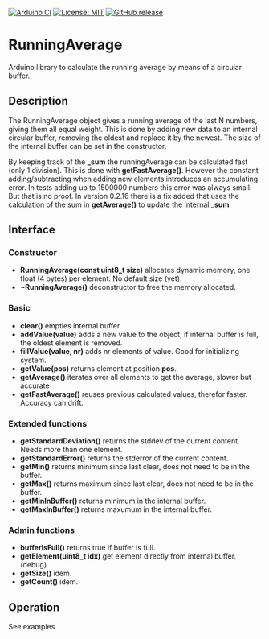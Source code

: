 
[![Arduino CI](https://github.com/RobTillaart/RunningAverage/workflows/Arduino%20CI/badge.svg)](https://github.com/marketplace/actions/arduino_ci)
[![License: MIT](https://img.shields.io/badge/license-MIT-green.svg)](https://github.com/RobTillaart/RunningAverage/blob/master/LICENSE)
[![GitHub release](https://img.shields.io/github/release/RobTillaart/RunningAverage.svg?maxAge=3600)](https://github.com/RobTillaart/RunningAverage/releases)

# RunningAverage

Arduino library to calculate the running average by means of a circular buffer.

## Description
The RunningAverage object gives a running average of the last N numbers, giving them
all equal weight. This is done by adding new data to an internal circular buffer, 
removing the oldest and replace it by the newest. The size of the internal buffer 
can be set in the constructor.

By keeping track of the **\_sum** the runningAverage can be calculated fast (only 1 division).
This is done with **getFastAverage()**. 
However the constant adding/subtracting when adding new elements introduces an accumulating error. 
In tests adding up to 1500000 numbers this error was always small. But that is no proof.
In version 0.2.16 there is a fix added that uses the calculation of the sum in **getAverage()** to 
update the internal **\_sum**.

## Interface

### Constructor

- **RunningAverage(const uint8_t size)** allocates dynamic memory, one float (4 bytes) per element. 
No default size (yet).
- **~RunningAverage()** deconstructor to free the memory allocated.

### Basic 
- **clear()** empties internal buffer.
- **addValue(value)** adds a new value to the object, if internal buffer is full, the oldest element is removed.
- **fillValue(value, nr)**  adds nr elements of value. Good for initializing system.
- **getValue(pos)** returns element at position **pos**.
- **getAverage()** iterates over all elements to get the average, slower but accurate
- **getFastAverage()** reuses previous calculated values, therefor faster. Accuracy can drift.

### Extended functions
- **getStandardDeviation()** returns the stddev of the current content. Needs more than one element.
- **getStandardError()** returns the stderror of the current content.
- **getMin()** returns minimum since last clear, does not need to be in the buffer.
- **getMax()** returns maximum since last clear, does not need to be in the buffer.
- **getMinInBuffer()** returns minimum in the internal buffer.
- **getMaxInBuffer()** returns maxumum in the internal buffer.

### Admin functions

- **bufferIsFull()** returns true if buffer is full.
- **getElement(uint8_t idx)** get element directly from internal buffer. (debug)
- **getSize()** idem.
- **getCount()** idem.

## Operation

See examples
